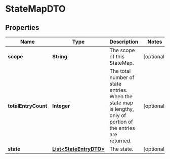 
# StateMapDTO

## Properties
Name | Type | Description | Notes
------------ | ------------- | ------------- | -------------
**scope** | **String** | The scope of this StateMap. |  [optional]
**totalEntryCount** | **Integer** | The total number of state entries. When the state map is lengthy, only of portion of the entries are returned. |  [optional]
**state** | [**List&lt;StateEntryDTO&gt;**](StateEntryDTO.md) | The state. |  [optional]



